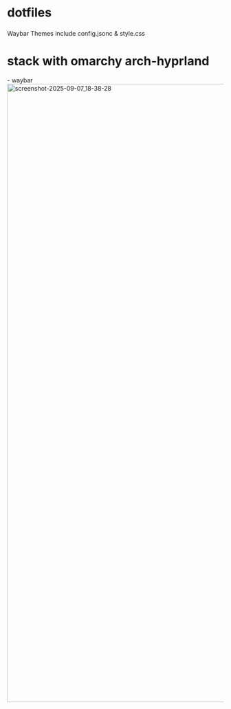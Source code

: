 <h1 align="left">dotfiles</h1>

###

<p align="left">Waybar Themes include config.jsonc & style.css</p>

<h1 align="left">stack with omarchy arch-hyprland</h1>
- waybar

<img width="2560" height="1440" alt="screenshot-2025-09-07_18-38-28" src="https://github.com/user-attachments/assets/5fdea071-dd22-4ae4-9efa-b825e4a5cd25" />
